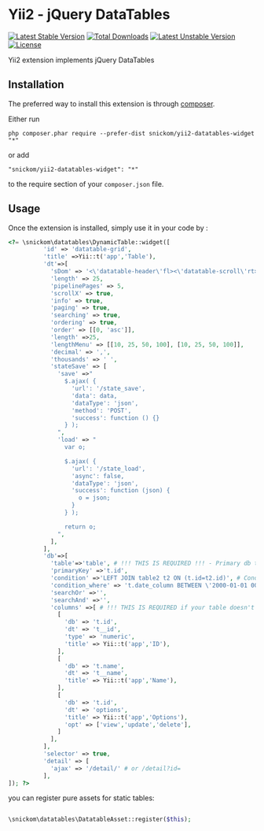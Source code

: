 Yii2 - jQuery DataTables 
========================
[![Latest Stable Version](https://poser.pugx.org/snickom/yii2-datatables-widget/v/stable.png)](https://packagist.org/packages/snickom/yii2-datatables-widget) [![Total Downloads](https://poser.pugx.org/snickom/yii2-datatables-widget/downloads.png)](https://packagist.org/packages/snickom/yii2-datatables-widget) [![Latest Unstable Version](https://poser.pugx.org/snickom/yii2-datatables-widget/v/unstable.png)](https://packagist.org/packages/snickom/yii2-datatables-widget) [![License](https://poser.pugx.org/snickom/yii2-datatables-widget/license.png)](https://packagist.org/packages/snickom/yii2-datatables-widget) 

Yii2 extension implements jQuery DataTables

Installation
------------

The preferred way to install this extension is through [composer](http://getcomposer.org/download/).

Either run

```
php composer.phar require --prefer-dist snickom/yii2-datatables-widget "*"
```

or add

```
"snickom/yii2-datatables-widget": "*"
```

to the require section of your `composer.json` file.


Usage
-----

Once the extension is installed, simply use it in your code by  :

```php
<?= \snickom\datatables\DynamicTable::widget([
          'id' => 'datatable-grid',
          'title' =>Yii::t('app','Table'),
          'dt'=>[
            'sDom' => '<\'datatable-header\'fl><\'datatable-scroll\'rt><\'datatable-footer\'ip>',
            'length' => 25,
            'pipelinePages' => 5,
            'scrollX' => true,
            'info' => true,
            'paging' => true,
            'searching' => true,
            'ordering' => true,
            'order' => [[0, 'asc']],
            'length' =>25,
            'lengthMenu' => [[10, 25, 50, 100], [10, 25, 50, 100]],
            'decimal' => ',',
            'thousands' => ' ',
            'stateSave' => [
              'save' =>"
                $.ajax( {
                  'url': '/state_save',
                  'data': data,
                  'dataType': 'json',
                  'method': 'POST',
                  'success': function () {}
                } );
              ",
              'load' => "
                var o;

                $.ajax( {
                  'url': '/state_load',
                  'async': false,
                  'dataType': 'json',
                  'success': function (json) {
                    o = json;
                  }
                } );

                return o;
              ",
            ],
          ],
          'db'=>[
            'table'=>'table', # !!! THIS IS REQUIRED !!! - Primary db table
            'primaryKey' =>'t.id',
            'condition' =>'LEFT JOIN table2 t2 ON (t.id=t2.id)', # Condition for joining related tables
            'condition_where' => 't.date_column BETWEEN \'2000-01-01 00:00:00\' AND \'2010-01-01 00:00:00\'', # Condition for adding special WHERE conditions
            'searchOr' =>'',
            'searchAnd' =>'',
            'columns' =>[ # !!! THIS IS REQUIRED if your table doesn't have columns id & name !!! - Db columns to show
              [
                'db' => 't.id',
                'dt' => 't__id', 
                'type' => 'numeric',
                'title' => Yii::t('app','ID'),
              ],
              [
                'db' => 't.name',
                'dt' => 't__name',
                'title' => Yii::t('app','Name'), 
              ],
              [
                'db' => 't.id',
                'dt' => 'options',
                'title' => Yii::t('app','Options'), 
                'opt' => ['view','update','delete'], 
              ]
            ],
          ],
          'selector' => true,
          'detail' => [
          	'ajax' => '/detail/' # or /detail?id=
          ],
]); ?>
```

you can register pure assets for static tables: 


```php

\snickom\datatables\DatatableAsset::register($this);

```
